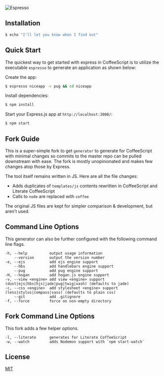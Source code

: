 ![Espresso](https://cdn.rawgit.com/izuchukwu/espresso/master/espresso.svg)



## Installation

```sh
$ echo "I'll let you know when I find out"
```

## Quick Start

The quickest way to get started with express in CoffeeScript is to utilize the executable `espresso` to generate an application as shown below:

Create the app:

```bash
$ espresso niceapp -v pug && cd niceapp
```

Install dependencies:

```bash
$ npm install
```

Start your Express.js app at `http://localhost:3000/`:

```bash
$ npm start
```

## Fork Guide

This is a super-simple fork to get `generator` to generate for CoffeeScript with minimal changes so commits to the master repo can be pulled downstream with ease. The fork is mostly unopinionated and makes few changes atop those by Express.

The tool itself remains written in JS. Here are all the file changes:
- Adds duplicates of `templates/js` contents rewritten in CoffeeScript and Literate CoffeeScript
- Calls to `node` are replaced with `coffee`


The original JS files are kept for simpler comparison & development, but aren't used.

## Command Line Options

This generator can also be further configured with the following command line flags.

    -h, --help          output usage information
        --version       output the version number
    -e, --ejs           add ejs engine support
        --hbs           add handlebars engine support
        --pug           add pug engine support
    -H, --hogan         add hogan.js engine support
    -v, --view <engine> add view <engine> support (dust|ejs|hbs|hjs|jade|pug|twig|vash) (defaults to jade)
    -c, --css <engine>  add stylesheet <engine> support (less|stylus|compass|sass) (defaults to plain css)
        --git           add .gitignore
    -f, --force         force on non-empty directory

## Fork Command Line Options

This fork adds a few helper options.

	-l, --literate		generates for Literate CoffeeScript
	-w, --watch			adds Nodemon support with `npm start-watch`

## License

[MIT](LICENSE)
